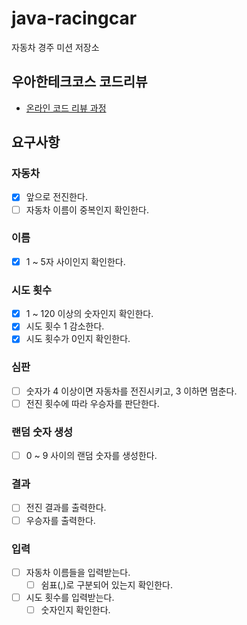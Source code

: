 # java-racingcar

자동차 경주 미션 저장소

## 우아한테크코스 코드리뷰

- [온라인 코드 리뷰 과정](https://github.com/woowacourse/woowacourse-docs/blob/master/maincourse/README.md)

## 요구사항
### 자동차
- [x] 앞으로 전진한다.
- [ ] 자동차 이름이 중복인지 확인한다.

### 이름
- [x] 1 ~ 5자 사이인지 확인한다.

### 시도 횟수
- [x] 1 ~ 120 이상의 숫자인지 확인한다.
- [x] 시도 횟수 1 감소한다.
- [x] 시도 횟수가 0인지 확인한다.

### 심판
- [ ] 숫자가 4 이상이면 자동차를 전진시키고, 3 이하면 멈춘다.
- [ ] 전진 횟수에 따라 우승자를 판단한다.

### 랜덤 숫자 생성
- [ ] 0 ~ 9 사이의 랜덤 숫자를 생성한다.

### 결과
- [ ] 전진 결과를 출력한다.
- [ ] 우승자를 출력한다.

### 입력
- [ ] 자동차 이름들을 입력받는다.
  - [ ] 쉼표(,)로 구분되어 있는지 확인한다.
- [ ] 시도 횟수를 입력받는다.
  - [ ] 숫자인지 확인한다.